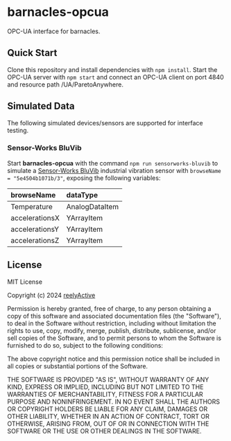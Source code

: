 barnacles-opcua
===============

OPC-UA interface for barnacles.


Quick Start
-----------

Clone this repository and install dependencies with `npm install`.  Start the OPC-UA server with `npm start` and connect an OPC-UA client on port 4840 and resource path /UA/ParetoAnywhere.


Simulated Data
--------------

The following simulated devices/sensors are supported for interface testing.

### Sensor-Works BluVib

Start __barnacles-opcua__ with the command `npm run sensorworks-bluvib` to simulate a [Sensor-Works BluVib](https://www.sensor-works.com/products/) industrial vibration sensor with `browseName = "5e4504b1071b/3"`, exposing the following variables:

| browseName     | dataType       |
|:---------------|:---------------|
| Temperature    | AnalogDataItem |
| accelerationsX | YArrayItem     |
| accelerationsY | YArrayItem     |
| accelerationsZ | YArrayItem     |


License
-------

MIT License

Copyright (c) 2024 [reelyActive](https://www.reelyactive.com)

Permission is hereby granted, free of charge, to any person obtaining a copy of this software and associated documentation files (the "Software"), to deal in the Software without restriction, including without limitation the rights to use, copy, modify, merge, publish, distribute, sublicense, and/or sell copies of the Software, and to permit persons to whom the Software is furnished to do so, subject to the following conditions:

The above copyright notice and this permission notice shall be included in all copies or substantial portions of the Software.

THE SOFTWARE IS PROVIDED "AS IS", WITHOUT WARRANTY OF ANY KIND, EXPRESS OR 
IMPLIED, INCLUDING BUT NOT LIMITED TO THE WARRANTIES OF MERCHANTABILITY, 
FITNESS FOR A PARTICULAR PURPOSE AND NONINFRINGEMENT. IN NO EVENT SHALL THE 
AUTHORS OR COPYRIGHT HOLDERS BE LIABLE FOR ANY CLAIM, DAMAGES OR OTHER 
LIABILITY, WHETHER IN AN ACTION OF CONTRACT, TORT OR OTHERWISE, ARISING FROM, 
OUT OF OR IN CONNECTION WITH THE SOFTWARE OR THE USE OR OTHER DEALINGS IN 
THE SOFTWARE.